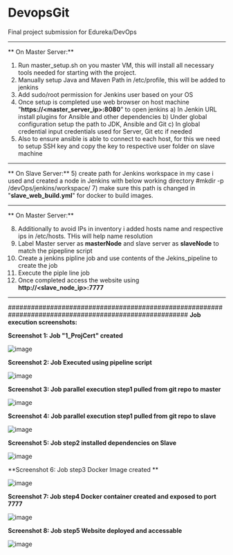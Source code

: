 # DevopsGit
Final project submission for Edureka/DevOps

------------------------------------------------------------------------------------------------------
**
On Master Server:**
1) Run master_setup.sh on you master VM, this will install all necessary tools needed for starting with the project.
2) Manually setup Java and Maven Path in /etc/profile, this will be added to jenkins
3) Add sudo/root permission for Jenkins user based on your OS
4) Once setup is completed use web browser on host machine "**https://<master_server_ip>:8080**" to open jenkins
    a) In Jenkin URL install plugins for Ansible and other dependencies
    b) Under global configuration setup the path to JDK, Ansible and Git
    c) In global credential input credentials used for Server, Git etc if needed
5) Also to ensure ansible is able to connect to each host, for this we need to setup SSH key and copy the key to respective user folder on slave machine

------------------------------------------------------------------------------------------------------

**
On Slave Server:**
5) create path for Jenkins workspace in my case i used and created a node in Jenkins with below working directory
    #mkdir -p /devOps/jenkins/workspace/
7) make sure this path is changed in "**slave_web_build.yml**" for docker to build images.

------------------------------------------------------------------------------------------------------
**
On Master Server:**

8) Additionally to avoid IPs in inventory i added hosts name and respective ips in /etc/hosts. THis will help name resolution
9) Label Master server as **masterNode** and slave server as **slaveNode** to match the pipepline script
10) Create a jenkins pipline job and use contents of the Jekins_pipeline to create the job
11) Execute the piple line job
12) Once completed access the website using **http://<slave_node_ip>:7777**
------------------------------------------------------------------------------------------------------

#######################################################################################################
**Job execution screenshots:**


**Screenshot 1: Job "1_ProjCert" created**

![image](https://user-images.githubusercontent.com/30494615/126619396-9d5eab25-7436-4f36-835f-7ef8b5a4bdac.png)

**Screenshot 2: Job Executed using pipeline script**

![image](https://user-images.githubusercontent.com/30494615/126620040-3017e545-37f6-49f0-8e8e-bb2289c7b327.png)

**Screenshot 3: Job parallel execution step1 pulled from git repo to master**

![image](https://user-images.githubusercontent.com/30494615/126620349-b862f86c-5f6b-4553-83e6-2dddfe91a841.png)

**Screenshot 4: Job parallel execution step1 pulled from git repo to slave**

![image](https://user-images.githubusercontent.com/30494615/126620792-045830c1-06f5-4f65-81e2-cb236534091a.png)

**Screenshot 5: Job step2 installed dependencies on Slave**

![image](https://user-images.githubusercontent.com/30494615/126621169-f8e4d7c1-4c0d-47bb-808f-82b86b4deb88.png)

**Screenshot 6: Job step3 Docker Image created **

![image](https://user-images.githubusercontent.com/30494615/126620925-bad8822c-62cf-4007-b060-6de72e8c2236.png)

**Screenshot 7: Job step4 Docker container created and exposed to port 7777**

![image](https://user-images.githubusercontent.com/30494615/126621378-5910e464-f6c4-44b0-b1ad-20d9d4f8d89a.png)

**Screenshot 8: Job step5 Website deployed and accessable**

![image](https://user-images.githubusercontent.com/30494615/126621622-79a0c2f6-0df3-4213-b9bc-bb1673abc517.png)






